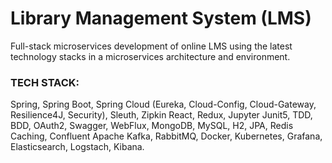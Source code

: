 # Library Management System (LMS) #

Full-stack microservices development of online LMS using the latest technology stacks in a microservices 
architecture and environment. 

### TECH STACK: ###

Spring, Spring Boot, Spring Cloud (Eureka, Cloud-Config, Cloud-Gateway, Resilience4J, Security), Sleuth, Zipkin
React, Redux, Jupyter Junit5, TDD, BDD, OAuth2, Swagger, WebFlux, MongoDB, MySQL, H2, JPA, 
Redis Caching, Confluent Apache Kafka, RabbitMQ, Docker, Kubernetes, Grafana, Elasticsearch, Logstach, Kibana.